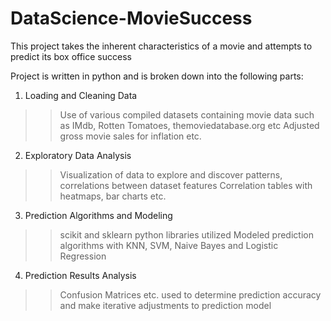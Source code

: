 # DataScience-MovieSuccess
This project takes the inherent characteristics of a movie and attempts to predict its box office success

Project is written in python and is broken down into the following parts:

1. Loading and Cleaning Data
>> Use of various compiled datasets containing movie data such as IMdb, Rotten Tomatoes, themoviedatabase.org etc
>> Adjusted gross movie sales for inflation etc.

2. Exploratory Data Analysis
>> Visualization of data to explore and discover patterns, correlations between dataset features
>> Correlation tables with heatmaps, bar charts etc.

3. Prediction Algorithms and Modeling
>> scikit and sklearn python libraries utilized
>> Modeled prediction algorithms with KNN, SVM, Naive Bayes and Logistic Regression

4. Prediction Results Analysis
>> Confusion Matrices etc. used to determine prediction accuracy and make iterative adjustments to prediction model


